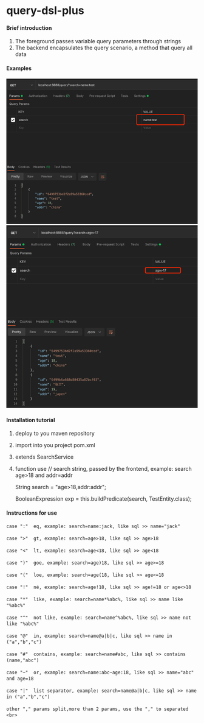 # query-dsl-plus


#### Brief introduction

1. The foreground passes variable query parameters through strings
2. The backend encapsulates the query scenario, a method that query all data


#### Examples
![postman query1](postman_query1.png)
![postman query2](postman_query2.png)


#### Installation tutorial

1. deploy to you maven repository
2. import into you project pom.xml
3. extends SearchService
4. function use
    // search string, passed by the frontend, example: search age>18 and addr=addr

    String search = "age>18,addr:addr";

    BooleanExpression exp = this.buildPredicate(search, TestEntity.class);

#### Instructions for use

    case ":"  eq, example: search=name:jack, like sql >> name="jack" 

    case ">"  gt, example: search=age>18, like sql >> age>18 

    case "<"  lt, example: search=age<18, like sql >> age<18 

    case ")"  goe, example: search=age)18, like sql >> age>=18 

    case "("  loe, example: search=age(18, like sql >> age<=18 

    case "!"  né, example: search=age!18, like sql >> age!=18 or age<>18

    case "*"  like, example: search=name*%abc%, like sql >> name like "%abc%"

    case "^"  not like, example: search=name^%abc%, like sql >> name not like "%abc%" 

    case "@"  in, example: search=name@a|b|c, like sql >> name in ("a","b","c")  

    case "#"  contains, example: search=name#abc, like sql >> contains (name,"abc")  

    case "~"  or, example: search=name:abc~age:18, like sql >> name="abc" and age=18  

    case "|"  list separator, example: search=name@a|b|c, like sql >> name in ("a","b","c") 

    other "," params split,more than 2 params, use the "," to separated <br>

